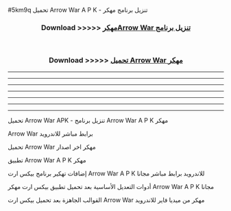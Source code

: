 #5km9q تحميل Arrow War  A P K - تنزيل برنامج مهكر



<div align="center">
<h3>Download >>>>> <a href="https://runaway1.web.app/?sq=Arrow War ">مهكرArrow War  تنزيل برنامج</a></h3><br>

<h3>Download >>>>> <a href="https://runaway1.web.app/?sq=Arrow War ">تحميل Arrow War  مهكر</a></h3>
</div>


----------------------------------------------------------

----------------------------------------------------------

----------------------------------------------------------

----------------------------------------------------------

----------------------------------------------------------

----------------------------------------------------------

----------------------------------------------------------

تحميل Arrow War  APK - تنزيل برنامج Arrow War  A P K مهكر

Arrow War  برابط مباشر للاندرويد

تحميل Arrow War  مهكر اخر اصدار

تطبيق Arrow War  A P K مهكر

إضافات تهكير برنامج بيكس ارت Arrow War  A P K للاندرويد برابط مباشر مجانا

أدوات التعديل الأساسية بعد تحميل تطبيق بيكس ارت مهكر Arrow War  A P K مجانا

القوالب الجاهزة بعد تحميل بيكس ارت Arrow War  مهكر من ميديا فاير للاندرويد


